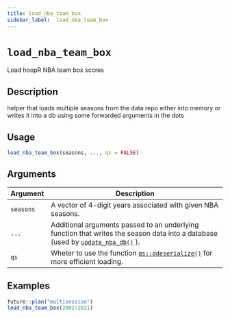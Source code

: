 ```yaml
---
title: load_nba_team_box
sidebar_label:  load_nba_team_box
---
```

# `load_nba_team_box`

Load hoopR NBA team box scores


## Description

helper that loads multiple seasons from the data repo either into memory
 or writes it into a db using some forwarded arguments in the dots


## Usage

```r
load_nba_team_box(seasons, ..., qs = FALSE)
```


## Arguments

Argument      |Description
------------- |----------------
`seasons`     |     A vector of 4-digit years associated with given NBA seasons.
`...`     |     Additional arguments passed to an underlying function that writes the season data into a database (used by [`update_nba_db()`](#updatenbadb()) ).
`qs`     |     Wheter to use the function [`qs::qdeserialize()`](#qs::qdeserialize()) for more efficient loading.


## Examples

```r
future::plan("multisession")
load_nba_team_box(2002:2021)
```


